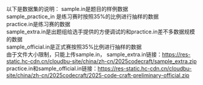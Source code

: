 以下是数据集的说明：
sample.in是题目的样例数据<br>
sample_practice_in 是练习赛时按照35%的比例进行抽样的数据<br>
practice.in是练习赛的数据<br>
sample_extra.in是出题组给选手提供的方便调试的和practice.in差不多数据规模的数据<br>
sample_official.in是正式赛按照35%比例进行抽样的数据<br>
由于文件大小限制，只能上传sample.in，
sample_extra.in链接：https://res-static.hc-cdn.cn/cloudbu-site/china/zh-cn/2025codecraft/sample_extra.zip
practice.in和sample_official.in链接：https://res-static.hc-cdn.cn/cloudbu-site/china/zh-cn/2025codecraft/2025-code-craft-preliminary-official.zip

